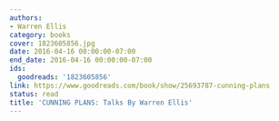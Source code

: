 ```yaml
---
authors:
- Warren Ellis
category: books
cover: 1823605856.jpg
date: 2016-04-16 00:00:00-07:00
end_date: 2016-04-16 00:00:00-07:00
ids:
  goodreads: '1823605856'
link: https://www.goodreads.com/book/show/25693787-cunning-plans
status: read
title: 'CUNNING PLANS: Talks By Warren Ellis'
---
```

